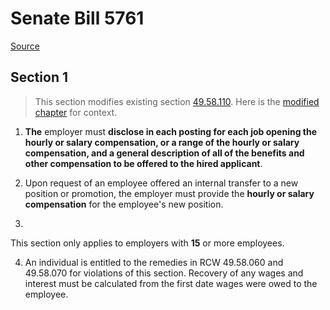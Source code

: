 # Senate Bill 5761

[Source](http://lawfilesext.leg.wa.gov/biennium/2021-22/Xml/Bills/Senate%20Bills/5761.xml)
## Section 1
> This section modifies existing section [49.58.110](/rcw/49_labor_regulations/49.58_washington_equal_pay_and_opportunities_act.md). Here is the [modified chapter](rcw/49_labor_regulations/49.58_washington_equal_pay_and_opportunities_act.md) for context.

1. **The** employer must **disclose in each posting for each job opening the hourly or salary compensation, or a range of the hourly or salary compensation, and a general description of all of the benefits and other compensation to be offered to the hired applicant**.

2. Upon request of an employee offered an internal transfer to a new position or promotion, the employer must provide the **hourly or salary compensation** for the employee's new position.

3.

This section only applies to employers with **15** or more employees.

4. An individual is entitled to the remedies in RCW 49.58.060 and 49.58.070 for violations of this section. Recovery of any wages and interest must be calculated from the first date wages were owed to the employee.

